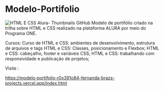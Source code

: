 # Modelo-Portifolio

![HTML E CSS Alura- Thumbnails GitHub](https://github.com/Fernandabrazz/Modelo-Portifolio/assets/140216962/7a2a593c-affe-4c70-b9fc-3f47b0e57a86)
Modelo de portifólio criado na trilha sobre HTML e CSS realizado na plataforma ALURA  por meio do Programa ONE.

Cursos:
Curso de
HTML e CSS: ambientes de desenvolvimento, estrutura de arquivos e tags
HTML e CSS: Classes, posicionamento e Flexbox;
HTML e CSS: cabeçalho, footer e variáveis CSS;
HTML e CSS: trabalhando com responsividade e publicação de projetos;


Visite :

https://modelo-portifolio-r0x391o84-fernanda-brazs-projects.vercel.app/index.html



